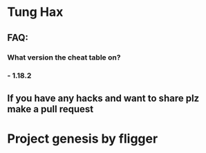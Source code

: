 # Tung Hax
## FAQ:
### What version the cheat table on?
### - 1.18.2

## If you have any hacks and want to share plz make a pull request

# Project genesis by fligger
